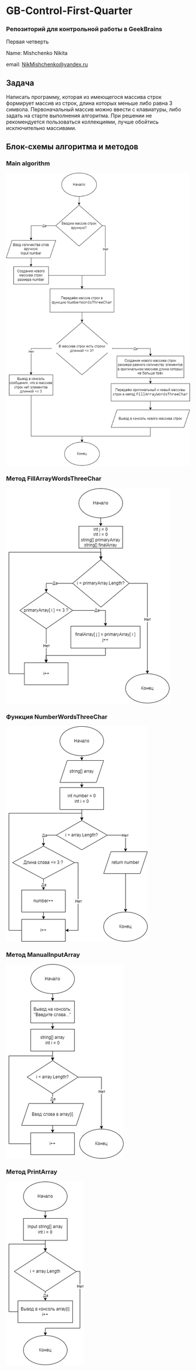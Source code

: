 # GB-Control-First-Quarter

### Репозиторий для контрольной работы в GeekBrains

Первая четверть

Name: Mishchenko Nikita

email: NikMishchenko@yandex.ru

## Задача

Написать программу, которая из имеющегося массива строк формирует массив из строк, длина которых меньше либо равна 3 символа. Первоначальный массив можно ввести с клавиатуры, либо задать на старте выполнения алгоритма. При решении не рекомендуется пользоваться коллекциями, лучше обойтись исключительно массивами.

## Блок-схемы алгоритма и методов
### Main algorithm

![Main algorithm](Main_algorithm.jpg)

### Метод FillArrayWordsThreeChar

![FillArrayWordsThreeChar](FillArrayWordsThreeChar_algorithm.jpg)

### Функция NumberWordsThreeChar
![NumberWordsThreeChar](NumberWordsThreeChar_algorithm.jpeg)

### Метод ManualInputArray
![ManualInputArray](ManualInputArray_algorithm.jpg)

### Метод PrintArray
![PrintArray](PrintArray_algorithm.jpg)
